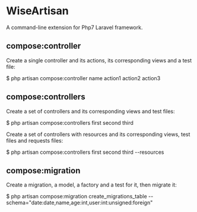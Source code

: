 # WiseArtisan

A command-line extension for Php7 Laravel framework.

## compose:controller

Create a single controller and its actions, its corresponding views and a test file:

$ php artisan compose:controller name action1 action2 action3

## compose:controllers

Create a set of controllers and its corresponding views and test files:

$ php artisan compose:controllers first second third

Create a set of controllers with resources and its corresponding views, test files and requests files:

$ php artisan compose:controllers first second third --resources

## compose:migration

Create a migration, a model, a factory and a test for it, then migrate it:

$ php artisan compose:migration create_migrations_table --schema="date:date,name,age:int,user:int:unsigned:foreign"

